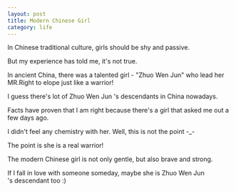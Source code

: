```yaml
---
layout: post
title: Modern Chinese Girl
category: life
---
```


In Chinese traditional culture, girls should be shy and passive.

But my experience has told me, it's not true.

In ancient China, there was a talented girl - "Zhuo Wen Jun" who lead her MR.Right to elope just like a warrior!

I guess there's lot of Zhuo Wen Jun 's descendants in China nowadays.

<!-- end_preview -->

Facts have proven that I am right because there's a girl that asked me out a few days ago.

I didn't feel any chemistry with her. Well, this is not the point -_-

The point is she is a real warrior!

The modern Chinese girl is not only gentle, but also brave and strong.

If I fall in love with someone someday, maybe she is Zhuo Wen Jun 's descendant too :)

